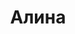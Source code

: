---
title: "Алина"
description: "Привлекательная русская красавица скрасит ваш вечер и подарит позитивные эмоции. Я стану достойной спутницей, которая сможет сопровождать мужчину на различных мероприятиях. Имею высшее образование, изысканные манеры, хорошая собеседница. Работаю моделью, предоставляю эскорт услуги VIP. Обладаю сексуальной фигурой, яркой внешностью, люблю радовать мужчин в нижнем белье. Мы можем уединиться с вам в номере отеля с бутылочкой вина и здорово развлечься.

Обращайтесь в наше агентство, поскольку здесь работают элитные эскортницы, которые умеют удовлетворить желания мужчин."
Price: "От 1000$"
height: "177"
weight: "49"
age: "23"
folder: alina
mainImage: 1.webp
bustSize: "4"
hairColor: "brunet"
visa: "GB"
images:
  - 2.webp
  - 3.webp
---